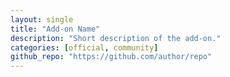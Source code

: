```yaml
---
layout: single
title: "Add-on Name"
description: "Short description of the add-on."
categories: [official, community]
github_repo: "https://github.com/author/repo"
---
```

